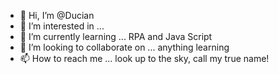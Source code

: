 - 👋 Hi, I’m @Ducian
- 👀 I’m interested in ...
- 🌱 I’m currently learning ... RPA and Java Script
- 💞️ I’m looking to collaborate on ... anything learning 
- 📫 How to reach me ... look up to the sky, call my true name!

<!---
Ducian/Ducian is a ✨ special ✨ repository because its `README.md` (this file) appears on your GitHub profile.
You can click the Preview link to take a look at your changes.
--->
